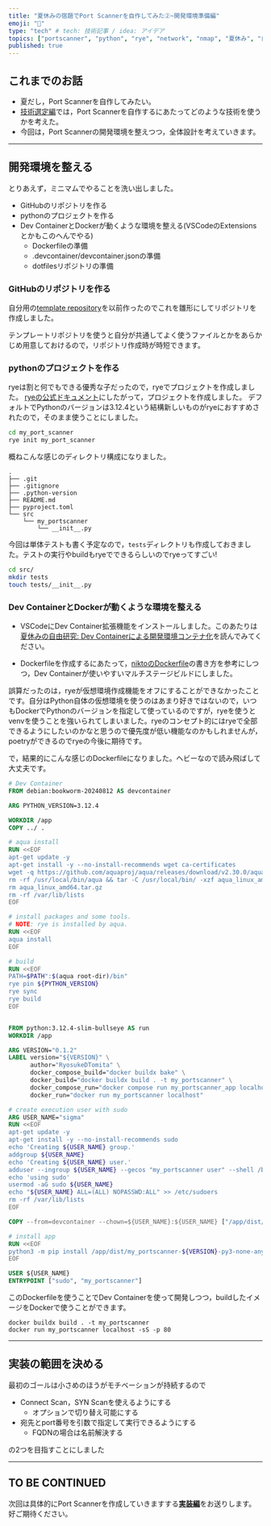 ```yaml
---
title: "夏休みの宿題でPort Scannerを自作してみた②~開発環境準備編"
emoji: "👀"
type: "tech" # tech: 技術記事 / idea: アイデア
topics: ["portscanner", "python", "rye", "network", "nmap", "夏休み", "自作"]
published: true
---
```


## これまでのお話

- 夏だし，Port Scannerを自作してみたい。
- [技術選定編](https://zenn.dev/sigma_tom/articles/3de59d1f44aa7e)では，Port Scannerを自作するにあたってどのような技術を使うかを考えた。
- 今回は，Port Scannerの開発環境を整えつつ，全体設計を考えていきます。

---

## 開発環境を整える

とりあえず，ミニマムでやることを洗い出しました。

- GitHubのリポジトリを作る
- pythonのプロジェクトを作る
- Dev ContainerとDockerが動くような環境を整える(VSCodeのExtensionsとかもこのへんでやる)
  - Dockerfileの準備
  - .devcontainer/devcontainer.jsonの準備
  - dotfilesリポジトリの準備

### GitHubのリポジトリを作る

自分用の[template repository](https://github.com/RyosukeDTomita/template_repository_all)を以前作ったのでこれを雛形にしてリポジトリを作成しました。

テンプレートリポジトリを使うと自分が共通してよく使うファイルとかをあらかじめ用意しておけるので，リポジトリ作成時が時短できます。

### pythonのプロジェクトを作る

ryeは割と何でもできる優秀な子だったので，ryeでプロジェクトを作成しました。
[ryeの公式ドキュメント](https://rye.astral.sh/guide/basics/)にしたがって，プロジェクトを作成しました。
デフォルトでPythonのバージョンは3.12.4という結構新しいものがryeにおすすめされたので，そのまま使うことにしました。

```bash
cd my_port_scanner
rye init my_port_scanner
```

概ねこんな感じのディレクトリ構成になりました。

```
.
├── .git
├── .gitignore
├── .python-version
├── README.md
├── pyproject.toml
└── src
    └── my_portscanner
        └── __init__.py
```

今回は単体テストも書く予定なので，`tests`ディレクトリも作成しておきました。テストの実行やbuildもryeでできるらしいのでryeってすごい!

```bash
cd src/
mkdir tests
touch tests/__init__.py
```

### Dev ContainerとDockerが動くような環境を整える

- VSCodeにDev Container拡張機能をインストールしました。このあたりは[夏休みの自由研究: Dev Containerによる開発環境コンテナ化](https://zenn.dev/sigma_tom/articles/7ee1915d5c414b)を読んでみてください。

- Dockerfileを作成するにあたって，[niktoのDockerfile](https://github.com/sullo/nikto/blob/master/Dockerfile)の書き方を参考にしつつ，Dev Containerが使いやすいマルチステージビルドにしました。

誤算だったのは，ryeが仮想環境作成機能をオフにすることができなかったことです。自分はPython自体の仮想環境を使うのはあまり好きではないので，いつもDockerでPythonのバージョンを指定して使っているのですが，ryeを使うとvenvを使うことを強いられてしまいました。ryeのコンセプト的にはryeで全部できるようにしたいのかなと思うので優先度が低い機能なのかもしれませんが，poetryができるのでryeの今後に期待です。

で，結果的にこんな感じのDockerfileになりました。ヘビーなので読み飛ばして大丈夫です。

```Dockerfile
# Dev Container
FROM debian:bookworm-20240812 AS devcontainer

ARG PYTHON_VERSION=3.12.4

WORKDIR /app
COPY ../ .

# aqua install
RUN <<EOF
apt-get update -y
apt-get install -y --no-install-recommends wget ca-certificates
wget -q https://github.com/aquaproj/aqua/releases/download/v2.30.0/aqua_linux_amd64.tar.gz
rm -rf /usr/local/bin/aqua && tar -C /usr/local/bin/ -xzf aqua_linux_amd64.tar.gz
rm aqua_linux_amd64.tar.gz
rm -rf /var/lib/lists
EOF

# install packages and some tools.
# NOTE: rye is installed by aqua.
RUN <<EOF
aqua install
EOF

# build
RUN <<EOF
PATH=$PATH":$(aqua root-dir)/bin"
rye pin ${PYTHON_VERSION}
rye sync
rye build
EOF


FROM python:3.12.4-slim-bullseye AS run
WORKDIR /app

ARG VERSION="0.1.2"
LABEL version="${VERSION}" \
      author="RyosukeDTomita" \
      docker_compose_build="docker buildx bake" \
      docker_build="docker buildx build . -t my_portscanner" \
      docker_compose_run="docker compose run my_portscanner_app localhost" \
      docker_run="docker run my_portscanner localhost"

# create execution user with sudo
ARG USER_NAME="sigma"
RUN <<EOF
apt-get update -y
apt-get install -y --no-install-recommends sudo
echo 'Creating ${USER_NAME} group.'
addgroup ${USER_NAME}
echo 'Creating ${USER_NAME} user.'
adduser --ingroup ${USER_NAME} --gecos "my_portscanner user" --shell /bin/bash --no-create-home --disabled-password ${USER_NAME}
echo 'using sudo'
usermod -aG sudo ${USER_NAME}
echo "${USER_NAME} ALL=(ALL) NOPASSWD:ALL" >> /etc/sudoers
rm -rf /var/lib/lists
EOF

COPY --from=devcontainer --chown=${USER_NAME}:${USER_NAME} ["/app/dist/my_portscanner-${VERSION}-py3-none-any.whl", "/app/dist/my_portscanner-${VERSION}-py3-none-any.whl"]

# install app
RUN <<EOF
python3 -m pip install /app/dist/my_portscanner-${VERSION}-py3-none-any.whl
EOF

USER ${USER_NAME}
ENTRYPOINT ["sudo", "my_portscanner"]
```

このDockerfileを使うことでDev Containerを使って開発しつつ，buildしたイメージをDockerで使うことができます。

```shell
docker buildx build . -t my_portscanner
docker run my_portscanner localhost -sS -p 80
```

---

## 実装の範囲を決める

最初のゴールは小さめのほうがモチベーションが持続するので

- Connect Scan，SYN Scanを使えるようにする
  - オプションで切り替え可能にする
- 宛先とport番号を引数で指定して実行できるようにする
  - FQDNの場合は名前解決する

の2つを目指すことにしました

---

## TO BE CONTINUED

次回は具体的にPort Scannerを作成していきますする[**実装編**](https://zenn.dev/sigma_tom/articles/464f2e43420e0c)をお送りします。
好ご期待ください。

